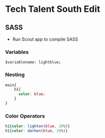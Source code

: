 # Tech Talent South Edit

## SASS
- Run Scout app to compile SASS  

### Variables
`$variablename: lightblue;`
### Nesting

```SCSS
main{
    h1{
      color: blue;
    }
}
```
### Color Operators  

```SCSS  
h1{color: lighten(blue, 20%)}
h1{color: darken(blue, 20%)}
```
